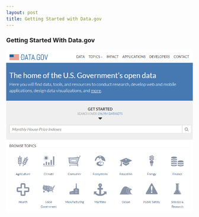 ```yaml
---
layout: post
title: Getting Started with Data.gov
---
```


<h3>Getting Started With Data.gov</h3>

![Data.gov](DGscreenshot.png)
